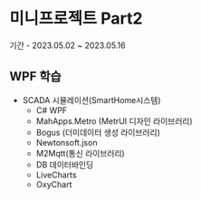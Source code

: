 # 미니프로젝트 Part2
기간 - 2023.05.02 ~ 2023.05.16

## WPF 학습
- SCADA 시뮬레이션(SmartHome시스템)
  - C# WPF
  - MahApps.Metro (MetrUI 디자인 라이브러리)
  - Bogus (더미데이터 생성 라이브러리)
  - Newtonsoft.json
  - M2Mqtt(통신 라이브러리)
  - DB 데이터바인딩
  - LiveCharts
  - OxyChart





